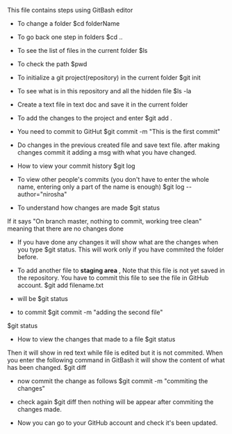 This file contains steps using GitBash editor

- To change a folder 
$cd folderName

- To go back one step in folders
$cd ..

- To see the list of files in the current folder
$ls 

- To check the path 
$pwd

- To initialize a git project(repository) in the current folder
$git init

- To see what is in this repository and all the hidden file
$ls -la

- Create a text file in text doc and save it in the current folder 

- To add the changes to the project and enter 
$git add .

- You need to commit to GitHut
$git commit -m "This is the first commit"

- Do changes in the previous created file and save text file. after making changes commit it adding a msg with what you have changed.


- How to view your commit history
$git log

- To view other people's commits (you don't have to enter the whole name, entering only a part of the name is enough)
$git log --author="nirosha"


- To understand how changes are made
$git status 

If it says "On branch master, nothing to commit, working tree clean" meaning that there are no changes done


* If you have done any changes it will show what are the changes when you type $git status. This will work only if you have commited the folder before.

- To add another file to **staging area** , Note that this file is not yet saved in the repository. You have to commit this file to see the file in GitHub account.
$git add filename.txt


- will be 
$git status 

- to commit
$git commit -m "adding the second file"

$git status

- How to view the changes that made to a file
$git status 

Then it will show in red text while file is edited but it is not commited. 
When you enter the following command in GitBash it will show the content of what has been changed.
$git diff

- now commit the change as follows
 $git commit -m "commiting the changes"
 
 * check again $git diff then nothing will be appear after commiting the changes made.
 
 
 - Now you can go to your GitHub account and check it's been updated.



